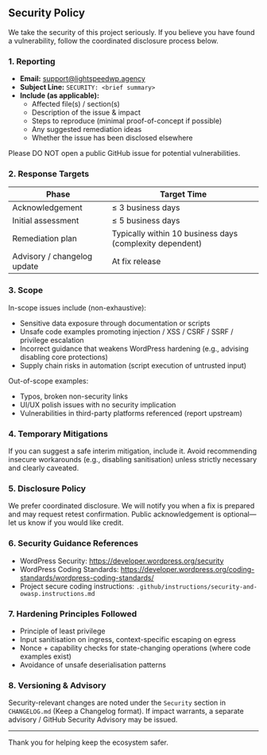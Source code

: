 ## Security Policy

We take the security of this project seriously. If you believe you have found a vulnerability, follow
the coordinated disclosure process below.

### 1. Reporting

- **Email:** [support@lightspeedwp.agency](mailto:support@lightspeedwp.agency)
- **Subject Line:** `SECURITY: <brief summary>`
- **Include (as applicable):**
    - Affected file(s) / section(s)
    - Description of the issue & impact
    - Steps to reproduce (minimal proof-of-concept if possible)
    - Any suggested remediation ideas
    - Whether the issue has been disclosed elsewhere

Please DO NOT open a public GitHub issue for potential vulnerabilities.

### 2. Response Targets

| Phase                       | Target Time                                              |
| --------------------------- | -------------------------------------------------------- |
| Acknowledgement             | ≤ 3 business days                                        |
| Initial assessment          | ≤ 5 business days                                        |
| Remediation plan            | Typically within 10 business days (complexity dependent) |
| Advisory / changelog update | At fix release                                           |

### 3. Scope

In-scope issues include (non-exhaustive):

- Sensitive data exposure through documentation or scripts
- Unsafe code examples promoting injection / XSS / CSRF / SSRF / privilege escalation
- Incorrect guidance that weakens WordPress hardening (e.g., advising disabling core protections)
- Supply chain risks in automation (script execution of untrusted input)

Out-of-scope examples:

- Typos, broken non-security links
- UI/UX polish issues with no security implication
- Vulnerabilities in third-party platforms referenced (report upstream)

### 4. Temporary Mitigations

If you can suggest a safe interim mitigation, include it. Avoid recommending insecure workarounds (e.g.,
disabling sanitisation) unless strictly necessary and clearly caveated.

### 5. Disclosure Policy

We prefer coordinated disclosure. We will notify you when a fix is prepared and may request retest
confirmation. Public acknowledgement is optional—let us know if you would like credit.

### 6. Security Guidance References

- WordPress Security: https://developer.wordpress.org/security
- WordPress Coding Standards: https://developer.wordpress.org/coding-standards/wordpress-coding-standards/
- Project secure coding instructions: `.github/instructions/security-and-owasp.instructions.md`

### 7. Hardening Principles Followed

- Principle of least privilege
- Input sanitisation on ingress, context-specific escaping on egress
- Nonce + capability checks for state-changing operations (where code examples exist)
- Avoidance of unsafe deserialisation patterns

### 8. Versioning & Advisory

Security-relevant changes are noted under the `Security` section in `CHANGELOG.md` (Keep a Changelog
format). If impact warrants, a separate advisory / GitHub Security Advisory may be issued.

---

Thank you for helping keep the ecosystem safer.
